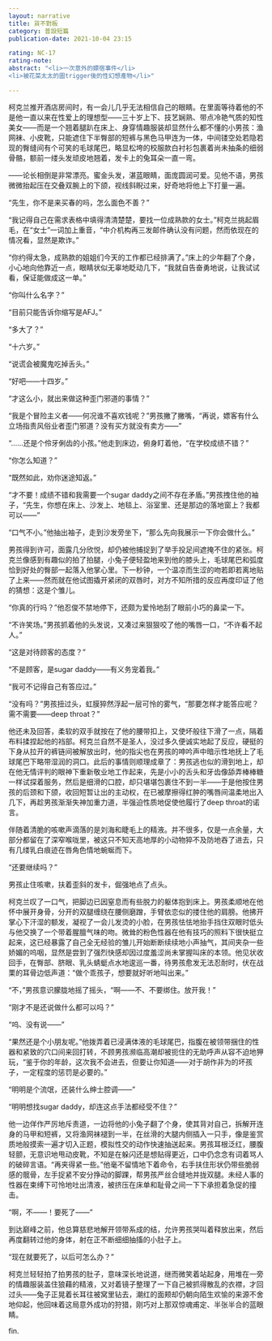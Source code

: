 ```yaml
---
layout: narrative
title: 貨不對板
category: 普設短篇
publication-date: 2021-10-04 23:15

rating: NC-17
rating-note:
abstract: "<li>一次意外的嫖宿事件</li>
<li>被花菜太太的圖trigger後的性幻想產物</li>"

---
```


柯克兰推开酒店房间时，有一会儿几乎无法相信自己的眼睛。在里面等待着他的不是他一直以来在性爱上的理想型——三十岁上下、技艺娴熟、带点冷艳气质的知性美女——而是一个翘着腿趴在床上、身穿情趣服装却显然什么都不懂的小男孩：渔网袜、小皮靴，只能遮住下半臀部的短裤与黑色马甲连为一体，中间镂空处若隐若现的臀缝间有个可笑的毛球尾巴，略显松垮的校服款白衬衫包裹着尚未抽条的细弱骨骼，额前一缕头发顽皮地翘着，发卡上的兔耳朵一直一弯。

——论长相倒是非常漂亮。蜜金头发，湛蓝眼睛，面庞圆润可爱。见他不语，男孩微微抬起压在交叠双腕上的下颌，视线斜睨过来，好奇地将他上下打量一遍。

“先生，你不是来买春的吗，怎么面色不善？”

“我记得自己在需求表格中填得清清楚楚，要找一位成熟款的女士。”柯克兰挑起眉毛，在“女士”一词加上重音，“中介机构再三发邮件确认没有问题，然而依现在的情况看，显然是欺诈。”

“你约得太急，成熟款的姐姐们今天的工作都已经排满了。”床上的少年翻了个身，小心地向他靠近一点，眼睛状似无辜地眨动几下，“我就自告奋勇地说，让我试试看，保证能做成这一单。”

“你叫什么名字？”

“目前只能告诉你缩写是AFJ。”

“多大了？”

“十六岁。”

“说谎会被魔鬼吃掉舌头。”

“好吧——十四岁。”

“才这么小，就出来做这种歪门邪道的事情？”

“我是个冒险主义者——何况谁不喜欢钱呢？”男孩撇了撇嘴，“再说，嫖客有什么立场指责风俗业者歪门邪道？没有买方就没有卖方——”

“……还是个伶牙俐齿的小孩。”他走到床边，俯身盯着他，“在学校成绩不错？”

“你怎么知道？”

“既然如此，劝你迷途知返。”

“才不要！成绩不错和我需要一个sugar daddy之间不存在矛盾。”男孩拽住他的袖子，“先生，你想在床上、沙发上、地毯上、浴室里、还是那边的落地窗上？我都可以——”

“口气不小。”他抽出袖子，走到沙发旁坐下，“那么先向我展示一下你会做什么。”

男孩得到许可，面露几分欣悦，却仍被他捕捉到了举手投足间遮掩不住的紧张。柯克兰像感到有趣似的拍了拍腿，小兔子便轻盈地来到他的膝头上，毛球尾巴和弧度恰到好处的臀部一起落入他掌心里。下一秒钟，一个温凉而生涩的吻若即若离地贴了上来——然而就在他试图撬开紧闭的双唇时，对方不知所措的反应再度印证了他的猜想：这是个雏儿。

“你真的行吗？”他忍俊不禁地停下，还颇为爱怜地刮了眼前小巧的鼻梁一下。

“不许笑场。”男孩抓着他的头发说，又凑过来狠狠咬了他的嘴唇一口，“不许看不起人。”

“这是对待顾客的态度？”

“不是顾客，是sugar daddy——有义务宠着我。”

“我可不记得自己有答应过。”

“没有吗？”男孩扭过头，虹膜猝然浮起一层可怜的雾气，“那要怎样才能答应呢？需不需要——deep throat？”

他还未及回答，柔软的双手就按在了他的腰带扣上，又使坏般往下滑了一点，隔着布料揉捏起他的裆部。柯克兰自然不是圣人，没过多久便诚实地起了反应，硬挺的下身从拉开的裤链间被解放出时，他的指尖也在男孩的呻吟声中暗示性地抚上了毛球尾巴下略带湿润的洞口。此后的事情则顺理成章了：男孩逃也似的滑到地上，却在他无情评判的眼神下重新敬业地工作起来，先是小小的舌头和牙齿像舔弄棒棒糖一样试探着服务，然后是细滑的口腔，却只堪堪包裹住不到一半——于是他按住男孩的后颈和下颌，收回短暂让出的主动权，在已被摩擦得红肿的嘴唇间温柔地出入几下，再趁男孩渐渐失神加重力道，半强迫性质地促使他履行了deep throat的诺言。

伴随着清脆的咳嗽声滴落的是刘海和睫毛上的精液。并不很多，仅是一点余量，大部分都留在了深窄喉咙里，被这只不知天高地厚的小动物猝不及防地吞了进去，只有几缕乳白痕迹在唇角色情地蜿蜒而下。

“还要继续吗？”

男孩止住咳嗽，扶着歪斜的发卡，倔强地点了点头。

柯克兰叹了一口气，把脚边已因窒息而有些脱力的躯体抱到床上。男孩柔顺地在他怀中展开身骨，分开的双腿缠绕在腰侧磨蹭，手臂依恋似的搂住他的肩膀。他拂开掌心下汗湿的额发，凝视了一会儿发烫的小脸，在男孩怯怯地抬手挡住双眼时低头与他交换了一个带着腥膻气味的吻。微耸的粉色性器在他有技巧的照料下很快挺立起来，这已经暴露了自己全无经验的雏儿开始断断续续地小声抽气，其间夹杂一些娇媚的呜咽，显然是尝到了强烈快感却因过度羞涩尚未掌握叫床的本领。他见状收回手，在臀部、脐眼、乳头蜻蜓点水地逡巡一番，待男孩愈发无法忍耐时，伏在战栗的耳骨边低声道：“做个乖孩子，想要就好听地叫出来。”

“不，”男孩意识朦胧地摇了摇头，“啊——不、不要绑住。放开我！”

“刚才不是还说做什么都可以吗？”

“呜、没有说——”

“果然还是个小朋友呢。”他拨弄着已浸满体液的毛球尾巴，指腹在被领带捆住的性器和紧致的穴口间来回打转，不顾男孩濒临高潮却被扼住的无助呼声从容不迫地狎玩，“鉴于你的年龄，这次我不会进去，但要让你知道——对于胡作非为的坏孩子，一定程度的惩罚是必要的。”

“明明是个流氓，还装什么绅士腔调——”

“明明想找sugar daddy，却连这点手法都经受不住？”

他一边佯作严厉地斥责道，一边将他的小兔子翻了个身，使其背对自己，拆解开连身的马甲和短裤，又将渔网袜褪到一半，在丝滑的大腿内侧插入一只手，像是鉴赏质地般摸索一遍才切入正题，模拟性交的动作快速抽送起来。男孩耳根泛红，腰腹轻颤，无意识地甩动皮靴，不知是在躲闪还是想贴得更近，口中仍念念有词着骂人的破碎言语。“再夹得紧一些。”他毫不留情地下着命令，右手扶住形状仍带些脆弱感的髋骨，左手捉紧不安分挣动的脚踝，帮男孩严丝合缝地并拢双腿。未经人事的性器在束缚下可怜地吐出清液，被挤压在床单和耻骨之间一下下承担着急促的撞击。

“啊，不——！要死了——”

到达巅峰之前，他总算慈悲地解开领带系成的结，允许男孩哭叫着释放出来，然后再度翻转过他的身体，射在正不断细细抽搐的小肚子上。

“现在就要死了，以后可怎么办？”

柯克兰轻轻拍了拍男孩的肚子，意味深长地说道，继而微笑着站起身，用堆在一旁的情趣服装盖住狼藉的精液，又对着镜子整理了一下自己被抓得散乱的衣襟，才回过头——兔子正晃着长耳往被窝里钻去，潮红的面颊却仍朝向陌生欢愉的来源不舍地仰起，他回味着这局意外成功的狩猎，刚巧对上那双惊魂甫定、半张半合的蓝眼睛。

fin.
